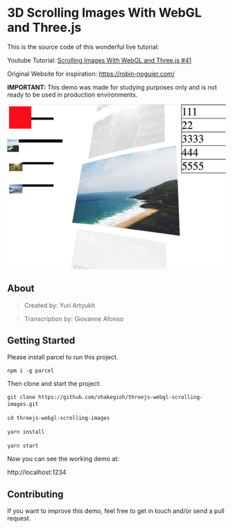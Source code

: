 # 3D Scrolling Images With WebGL and Three.js

This is the source code of this wonderful live tutorial:

Youtube Tutorial: <a href="https://www.youtube.com/watch?v=ivg603bYDk8&ab_channel=YuriArtyukh" target="_blank">Scrolling Images With WebGL and Three.js #41</a>

Original Website for inspiration: https://robin-noguier.com/

**IMPORTANT:** This demo was made for studying purposes only and is not ready to be used in production environments.

![Screenshot Preview - Three.js, WebGL, Scroll](screenshot.png)

## About

> Created by:
> Yuri Artyukh

> Transcription by:
> Giovanne Afonso

## Getting Started

Please install parcel to run this project.

```
npm i -g parcel
```

Then clone and start the project:

```
git clone https://github.com/shakegioh/threejs-webgl-scrolling-images.git

cd threejs-webgl-scrolling-images

yarn install

yarn start
```

Now you can see the working demo at:

http://localhost:1234

## Contributing

If you want to improve this demo, feel free to get in touch and/or send a pull request.
